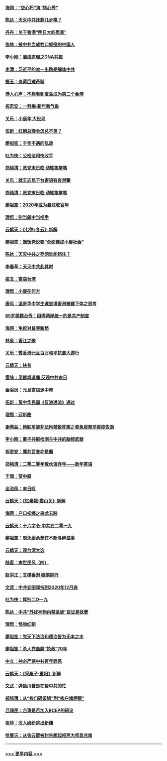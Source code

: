 #### [海网：“空心朽”演“核心秀”](../pages/nsc993/n11783874.md?t=01111555) 
#### [陈达：天灭中共还剩几步棋？](../pages/nsc993/n11783719.md?t=01111555) 
#### [丹丹：关于香港“明日大屿愿景”](../pages/nsc993/n11783273.md?t=01111555) 
#### [张林：被中共当成牲口奴役的中国人](../pages/nsc993/n11782397.md?t=01111555) 
#### [李小刚：脑控原理之DNA共振](../pages/nsc993/n11780962.md?t=01111555) 
#### [李清：习近平的唯一出路是解体中共](../pages/nsc993/n11780866.md?t=01111555) 
#### [振玉：炎黄巨难奇耻](../pages/nsc993/n11779632.md?t=01111555) 
#### [港人心声：不想看到宝岛成为第二个香港](../pages/nsc993/n11778817.md?t=01111555) 
#### [祝君安：一剪梅‧新年新气象](../pages/nsc993/n11776340.md?t=01111555) 
#### [关乐：小康年 大役现](../pages/nsc993/n11774213.md?t=01111555) 
#### [伍新：红朝总理令怎总不灵？](../pages/nsc993/n11770813.md?t=01111555) 
#### [廖祖笙：千年不遇的乱政](../pages/nsc993/n11770373.md?t=01111555) 
#### [吐为快：公检法司快收手](../pages/nsc993/n11770359.md?t=01111555) 
#### [郑纯清：恶党末日临 动辄挨掌嘴](../pages/nsc993/n11769912.md?t=01111555) 
#### [关乐：就王志民下台寄语有良港警](../pages/nsc993/n11769903.md?t=01111555) 
#### [郑纯清：恶党末日临 动辄挨掌嘴](../pages/nsc993/n11769356.md?t=01111555) 
#### [廖祖笙：2020年或为暴政收官年](../pages/nsc993/n11768216.md?t=01111555) 
#### [理悟：别当郎中当推手](../pages/nsc993/n11768243.md?t=01111555) 
#### [云鹤天：《七律▪冬云》新解](../pages/nsc993/n11768204.md?t=01111555) 
#### [廖祖笙：饿饭党说要“全面建成小康社会”](../pages/nsc993/n11767482.md?t=01111555) 
#### [陈达：天灭中共之罗网谁能挡住？](../pages/nsc993/n11767465.md?t=01111555) 
#### [李春草：天灭中共此其时](../pages/nsc993/n11767452.md?t=01111555) 
#### [振玉：寄语台湾](../pages/nsc993/n11767432.md?t=01111555) 
#### [理悟：小康在何方](../pages/nsc993/n11767394.md?t=01111555) 
#### [唐风：温哥华中学生课堂讲香港被踢下体之思考](../pages/nsc993/n11766848.md?t=01111555) 
#### [85岁美籍台侨：阻碍两岸统一的是共产制度](../pages/nsc993/n11765043.md?t=01111555) 
#### [海网：龟蛇对鼠哭新愁](../pages/nsc993/n11764895.md?t=01111555) 
#### [林泉：香江之歌](../pages/nsc993/n11764415.md?t=01111555) 
#### [关乐：赞香港元旦百万和平抗暴大游行](../pages/nsc993/n11764382.md?t=01111555) 
#### [云鹤天：扶贫](../pages/nsc993/n11764245.md?t=01111555) 
#### [雪绮：见群鸡退鹰  反观中共末日](../pages/nsc993/n11762112.md?t=01111555) 
#### [金浴凤：元旦寄语迷中帝](../pages/nsc993/n11761788.md?t=01111555) 
#### [伍新：贺中华民国《反渗透法》通过](../pages/nsc993/n11761994.md?t=01111555) 
#### [理悟：迎新曲](../pages/nsc993/n11761152.md?t=01111555) 
#### [谢燕益：杨胜军被非法拘禁致死案之紧急报案举报控告函](../pages/nsc993/n11756134.md?t=01111555) 
#### [李小刚：量子共振检测与中共的脑控武器](../pages/nsc993/n11754518.md?t=01111555) 
#### [祝君安：魔共百变亦是魔](../pages/nsc993/n11754469.md?t=01111555) 
#### [郑纯清：二零二零年散伙演弃年——新年寄语](../pages/nsc993/n11754195.md?t=01111555) 
#### [千瑞：望中原](../pages/nsc993/n11754159.md?t=01111555) 
#### [金浴凤：末日叹](../pages/nsc993/n11752359.md?t=01111555) 
#### [云鹤天：《忆秦娥‧娄山关》新解](../pages/nsc993/n11752348.md?t=01111555) 
#### [海网：户口松绑之来龙去脉](../pages/nsc993/n11752328.md?t=01111555) 
#### [云鹤天：十六字令‧中共在二零一九](../pages/nsc993/n11752305.md?t=01111555) 
#### [廖祖笙：周永康余孽在不断寻衅滋事](../pages/nsc993/n11751013.md?t=01111555) 
#### [云鹤天：观台湾大选](../pages/nsc993/n11751007.md?t=01111555) 
#### [陆客：末世民风（四）](../pages/nsc993/n11749203.md?t=01111555) 
#### [赵洪江：支撑香港 砥砺前行](../pages/nsc993/n11748482.md?t=01111555) 
#### [文武：中共妄图顽抗到2020年12月底](../pages/nsc993/n11748446.md?t=01111555) 
#### [吐为快：挥别二O一九](../pages/nsc993/n11748411.md?t=01111555) 
#### [陈达：中共“外扰神韵内禁圣诞”自证是妖孽](../pages/nsc993/n11748226.md?t=01111555) 
#### [理悟：怪胎红朝](../pages/nsc993/n11748206.md?t=01111555) 
#### [廖祖笙：党天下法治和德治皆为无本之木](../pages/nsc993/n11748135.md?t=01111555) 
#### [廖祖笙：杀人党血腥“执政”70年](../pages/nsc993/n11745144.md?t=01111555) 
#### [中立：神必严惩中共百年罪恶](../pages/nsc993/n11744970.md?t=01111555) 
#### [云鹤天：《采桑子‧重阳》新解](../pages/nsc993/n11744948.md?t=01111555) 
#### [文武：弹劾川普是在帮中共的忙](../pages/nsc993/n11744758.md?t=01111555) 
#### [郑纯清：从“挨门砸饭锅”到“挨户堵炉眼”](../pages/nsc993/n11744745.md?t=01111555) 
#### [吕锡民：台湾是否加入RCEP的研议](../pages/nsc993/n11744701.md?t=01111555) 
#### [张林：汉人纷纷逃出新疆](../pages/nsc993/n11743530.md?t=01111555) 
#### [徐曼沅：从张云雷被封杀想起相声大师吴兆南](../pages/nsc993/n11741816.md?t=01111555) 

----
#### [ >>> 更早内容 <<< ](../indexes/nsc993-earlier.md)
